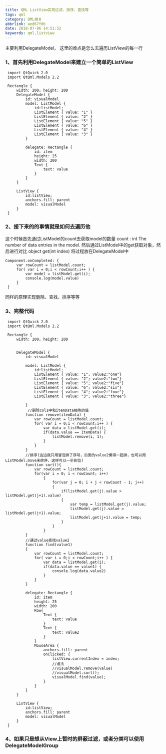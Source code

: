 ```yaml
---
title: QML ListView实现过滤、排序、查找等
tags: qml
category: QML相关
abbrlink: aed67fdb
date: 2018-07-06 14:51:52
keywords: qml,listview
---
```


主要利用DelegateModel， 这里的难点是怎么去遍历ListView的每一行
### 1、首先利用DelegateModel来建立一个简单的ListView ###
	 import QtQuick 2.0
	 import QtQml.Models 2.2
	 
	 Rectangle {
	     width: 200; height: 200
	     DelegateModel {
	         id: visualModel
	         model: ListModel {
	             id:listModel;
	             ListElement { value: "1" }
	             ListElement { value: "2" }
	             ListElement { value: "5" }
	             ListElement { value: "6" }
	             ListElement { value: "4" }
	             ListElement { value: "3" }
	         }
	 
	         delegate: Rectangle {
	             id: item
	             height: 25
	             width: 200
	             Text {
	                 text: value
	             }
	         }
	     }
	 
	     ListView {
	         id:listView;
	         anchors.fill: parent
	         model: visualModel
	     }
	 }
<!--more-->
### 2、接下来的的事情就是如何去遍历他 ###

这个时候首先通过ListModel的count去获取model的数量
	count : int
The number of data entries in the model.
然后通过ListModel中的get获取对象，然后进行对比
	object get(int index)
将过程放在DelegateModel中

	Component.onCompleted: {
         var rowCount = listModel.count;
         for( var i = 0;i < rowCount;i++ ) {
             var model = listModel.get(i);
             console.log(model.value)
         }
     }
同样的原理实现删除、查找、排序等等

### 3、完整代码 ###
	 import QtQuick 2.0
	 import QtQml.Models 2.2
	 
	 Rectangle {
	     width: 200; height: 200
	 
	 
	     DelegateModel {
	         id: visualModel
	 
	         model: ListModel {
	             id:listModel;
	             ListElement { value: "1"; value2:"one"}
	             ListElement { value: "2"; value2:"two"}
	             ListElement { value: "5"; value2:"five"}
	             ListElement { value: "6"; value2:"six"}
	             ListElement { value: "4"; value2:"four"}
	             ListElement { value: "3"; value2:"three"}
	 
	         }
	          //删除col1中和itemData相等的值
	         function remove(itemData) {
	             var rowCount = listModel.count;
	             for( var i = 0;i < rowCount;i++ ) {
	                 var data = listModel.get(i);
	                 if(data.value == itemData) {
	                     listModel.remove(i, 1);
	                 }
	             }
	         }
	         //排序(这边我只用冒泡排了序号，后面的value2懒得一起排，也可以用ListModel.move来排序，这样可以一步到位)
	         function sort(){
	             var rowCount = listModel.count;
	             for(var i = 0; i < rowCount; i++)
	                 {
	                     for(var j = 0; i + j < rowCount - 1; j++)
	                     {
	                         if(listModel.get(j).value > listModel.get(j+1).value)
	                         {
	                             var temp = listModel.get(j).value;
	                             listModel.get(j).value = listModel.get(j+1).value;
	                             listModel.get(j+1).value = temp;
	                         }
	                     }
	                 }
	         }
	         //通过value查找value2
	         function find(value1)
	         {
	             var rowCount = listModel.count;
	             for( var i = 0;i < rowCount;i++ ) {
	                 var data = listModel.get(i);
	                 if(data.value == value1) {
	                     console.log(data.value2)
	                 }
	             }
	         }
		 
	         delegate: Rectangle {
	             id: item
	             height: 25
	             width: 200
	             Row{
	                 Text {
	                     text: value
	                 }
	                 Text {
	                     text: value2
	                 }
	             }	 
	             MouseArea {
	                 anchors.fill: parent
	                 onClicked: {
	                     listView.currentIndex = index;
	                     //点击
	                     //visualModel.remove(value)
	                     //visualModel.sort();
	                     visualModel.find(value);
	                 }
	             }
	         }
	     }
	 
	     ListView {
	         id:listView;
	         anchors.fill: parent
	         model: visualModel
	     }	 
	 }

### 4、如果只是想从View上暂时的屏蔽过滤，或者分类可以使用DelegateModelGroup ###
